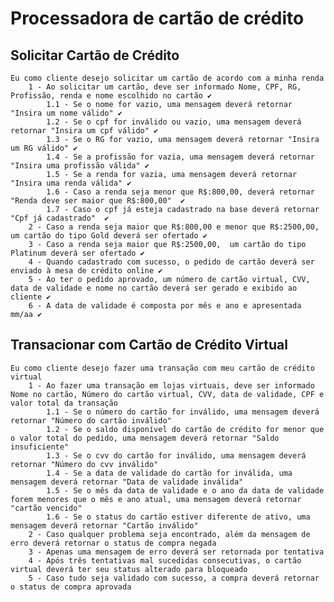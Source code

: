 ﻿# Processadora de cartão de crédito

## Solicitar Cartão de Crédito
	Eu como cliente desejo solicitar um cartão de acordo com a minha renda
		1 - Ao solicitar um cartão, deve ser informado Nome, CPF, RG, Profissão, renda e nome escolhido no cartão ✔
			1.1 - Se o nome for vazio, uma mensagem deverá retornar "Insira um nome válido" ✔
			1.2 - Se o cpf for inválido ou vazio, uma mensagem deverá retornar "Insira um cpf válido" ✔
			1.3 - Se o RG for vazio, uma mensagem deverá retornar "Insira um RG válido" ✔
			1.4 - Se a profissão for vazia, uma mensagem deverá retornar "Insira uma profissão válida" ✔
			1.5 - Se a renda for vazia, uma mensagem deverá retornar "Insira uma renda válida" ✔
			1.6 - Caso a renda seja menor que R$:800,00, deverá retornar "Renda deve ser maior que R$:800,00"  ✔
			1.7 - Caso o cpf já esteja cadastrado na base deverá retornar "Cpf já cadastrado"  ✔
		2 - Caso a renda seja maior que R$:800,00 e menor que R$:2500,00, um cartão do tipo Gold deverá ser ofertado ✔
		3 - Caso a renda seja maior que R$:2500,00,  um cartão do tipo Platinum deverá ser ofertado ✔
		4 - Quando cadastrado com sucesso, o pedido de cartão deverá ser enviado à mesa de crédito online ✔
		5 - Ao ter o pedido aprovado, um número de cartão virtual, CVV, data de validade e nome no cartão deverá ser gerado e exibido ao cliente ✔
		6 - A data de validade é composta por mês e ano e apresentada mm/aa ✔

## Transacionar com Cartão de Crédito Virtual
	Eu como cliente desejo fazer uma transação com meu cartão de crédito virtual
		1 - Ao fazer uma transação em lojas virtuais, deve ser informado Nome no cartão, Número do cartão virtual, CVV, data de validade, CPF e valor total da transação
			1.1 - Se o número do cartão for inválido, uma mensagem deverá retornar "Número do cartão inválido"
			1.2 - Se o saldo disponível do cartão de crédito for menor que o valor total do pedido, uma mensagem deverá retornar "Saldo insuficiente"
			1.3 - Se o cvv do cartão for inválido, uma mensagem deverá retornar "Número do cvv inválido"
			1.4 - Se a data de validade do cartão for inválida, uma mensagem deverá retornar "Data de validade inválida"
			1.5 - Se o mês da data de validade e o ano da data de validade forem menores que o mês e ano atual, uma mensagem deverá retornar "cartão vencido"
			1.6 - Se o status do cartão estiver diferente de ativo, uma mensagem deverá retornar "Cartão inválido"
		2 - Caso qualquer problema seja encontrado, além da mensagem de erro deverá retornar o status de compra negada
		3 - Apenas uma mensagem de erro deverá ser retornada por tentativa
		4 - Após três tentativas mal sucedidas consecutivas, o cartão virtual deverá ter seu status alterado para bloqueado
		5 - Caso tudo seja validado com sucesso, a compra deverá retornar o status de compra aprovada